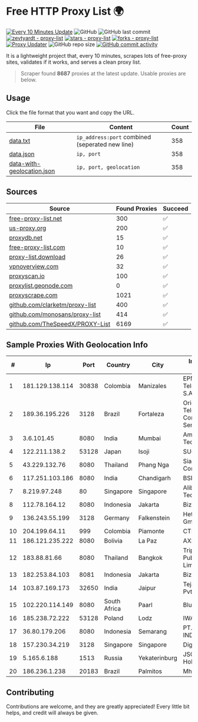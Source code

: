 
# Free HTTP Proxy List 🌍

[![Every 10 Minutes Update](https://github.com/mertguvencli/http-proxy-list/actions/workflows/main.yml/badge.svg?branch=main)](https://github.com/mertguvencli/http-proxy-list/actions/workflows/main.yml)
![GitHub](https://img.shields.io/github/license/mertguvencli/http-proxy-list)
![GitHub last commit](https://img.shields.io/github/last-commit/mertguvencli/http-proxy-list)
[![zevtyardt - proxy-list](https://img.shields.io/static/v1?label=zevtyardt&message=proxy-list&color=blue&logo=github)](https://github.com/zevtyardt/proxy-list "Go to GitHub repo")
[![stars - proxy-list](https://img.shields.io/github/stars/zevtyardt/proxy-list?style=social)](https://github.com/zevtyardt/proxy-list)
[![forks - proxy-list](https://img.shields.io/github/forks/zevtyardt/proxy-list?style=social)](https://github.com/zevtyardt/proxy-list)
[![Proxy Updater](https://github.com/zevtyardt/proxy-list/workflows/Proxy%20Updater/badge.svg)](https://github.com/zevtyardt/proxy-list/actions?query=workflow:"Proxy+Updater")
![GitHub repo size](https://img.shields.io/github/repo-size/zevtyardt/proxy-list)
[![GitHub commit activity](https://img.shields.io/github/commit-activity/m/zevtyardt/proxy-list?logo=commits)](https://github.com/zevtyardt/proxy-list/commits/main)

It is a lightweight project that, every 10 minutes, scrapes lots of free-proxy sites, validates if it works, and serves a clean proxy list.

> Scraper found **8687** proxies at the latest update. Usable proxies are below.

## Usage

Click the file format that you want and copy the URL.

|File|Content|Count|
|----|-------|-----|
|[data.txt](https://raw.githubusercontent.com/mertguvencli/http-proxy-list/main/proxy-list/data.txt)|`ip_address:port` combined (seperated new line)|358|
|[data.json](https://raw.githubusercontent.com/mertguvencli/http-proxy-list/main/proxy-list/data.json)|`ip, port`|358|
|[data-with-geolocation.json](https://raw.githubusercontent.com/mertguvencli/http-proxy-list/main/proxy-list/data-with-geolocation.json)|`ip, port, geolocation`|358|

## Sources

|Source|Found Proxies|Succeed|
|------|-------------|-------|
|[free-proxy-list.net](https://free-proxy-list.net)|300|✅|
|[us-proxy.org](https://www.us-proxy.org)|200|✅|
|[proxydb.net](http://proxydb.net)|15|✅|
|[free-proxy-list.com](https://free-proxy-list.com/?page=&port=&type%5B%5D=http&type%5B%5D=https&up_time=0&search=Search)|10|✅|
|[proxy-list.download](https://www.proxy-list.download/HTTP)|26|✅|
|[vpnoverview.com](https://vpnoverview.com/privacy/anonymous-browsing/free-proxy-servers)|32|✅|
|[proxyscan.io](https://www.proxyscan.io)|100|✅|
|[proxylist.geonode.com](https://proxylist.geonode.com/api/proxy-list?limit=300&page=1&sort_by=lastChecked&sort_type=desc&protocols=http,https)|0|✅|
|[proxyscrape.com](https://api.proxyscrape.com/v2/?request=displayproxies&protocol=http&timeout=10000&country=all&ssl=all&anonymity=all)|1021|✅|
|[github.com/clarketm/proxy-list](https://raw.githubusercontent.com/clarketm/proxy-list/master/proxy-list-raw.txt)|400|✅|
|[github.com/monosans/proxy-list](https://raw.githubusercontent.com/monosans/proxy-list/main/proxies/http.txt)|414|✅|
|[github.com/TheSpeedX/PROXY-List](https://raw.githubusercontent.com/TheSpeedX/PROXY-List/master/http.txt)|6169|✅|


## Sample Proxies With Geolocation Info

|#|Ip|Port|Country|City|Internet Service Provider|
|-|--|----|-------|----|-------------------------|
|1|181.129.138.114|30838|Colombia|Manizales|EPM Telecomunicaciones S.A. E.S.P.|
|2|189.36.195.226|3128|Brazil|Fortaleza|Orion Telecomunicações Comercio e Serviços LTDA|
|3|3.6.101.45|8080|India|Mumbai|Amazon Technologies Inc|
|4|122.211.138.2|53128|Japan|Isoji|SUGOKURA|
|5|43.229.132.76|8080|Thailand|Phang Nga|Siamdata Communication Co.|
|6|117.251.103.186|8080|India|Chandigarh|BSNL Internet|
|7|8.219.97.248|80|Singapore|Singapore|Alibaba (US) Technology Co., Ltd.|
|8|112.78.164.12|8080|Indonesia|Jakarta|Biznet Networks|
|9|136.243.55.199|3128|Germany|Falkenstein|Hetzner Online GmbH|
|10|204.199.64.11|999|Colombia|Piamonte|CTL Colombia|
|11|186.121.235.222|8080|Bolivia|La Paz|AXS Bolivia S. A.|
|12|183.88.81.66|8080|Thailand|Bangkok|Triple T Broadband Public Company Limited|
|13|182.253.84.103|8081|Indonesia|Jakarta|Biznet Gamers|
|14|103.87.169.173|32650|India|Jaipur|Tejays Industries Pvt Ltd|
|15|102.220.114.149|8080|South Africa|Paarl|Bluecentrix PTY LTD|
|16|185.238.72.222|53128|Poland|Lodz|IWACOM Sp. z o.o.|
|17|36.80.179.206|8080|Indonesia|Semarang|PT. TELKOM INDONESIA|
|18|157.230.34.219|3128|Singapore|Singapore|DigitalOcean, LLC|
|19|5.165.6.188|1513|Russia|Yekaterinburg|JSC "ER-Telecom Holding"|
|20|186.236.1.238|20183|Brazil|Palmitos|Mhnet Telecom|



## Contributing

Contributions are welcome, and they are greatly appreciated! Every
little bit helps, and credit will always be given.


